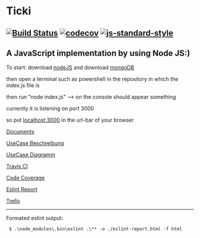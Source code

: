 # Ticki #
[![Build Status](https://travis-ci.com/mesopotato/ticki.svg?branch=master)](https://travis-ci.com/mesopotato/ticki)
[![codecov](https://codecov.io/gh/mesopotato/ticki/branch/master/graph/badge.svg)](https://codecov.io/gh/mesopotato/ticki)
[![js-standard-style](https://img.shields.io/badge/code%20style-standard-brightgreen.svg)](http://standardjs.com)
---
A JavaScript implementation by using Node JS:)
---
To start: download [nodeJS](https://nodejs.org/en/)
and download [mongoDB](https://www.mongodb.com/download-center/community)

then open a terminal such as powershell in the repository in which the index.js file is

then run "node index.js" --> on the console should appear something

currently it is listening on port 3000

so put [localhost:3000](http://localhost:3000) in the url-bar of your browser

[Documents](https://drive.google.com/open?id=1Jv7LSfT_MDGi3HYUMKRcH5u5S9tPgUTS)

[UseCase Beschreibung](https://docs.google.com/document/d/1oz9qOeU4OIjTCA6z2dbuM8Hj8swJ7ajjOvCC6fgAboM/edit?usp=sharing)

[UseCase Diagramm](https://drive.google.com/file/d/12pSeUfSbhQNWHmQcqW2j2ku75_hxw0Ws/view?usp=sharing)

[Travis CI](https://travis-ci.com/mesopotato/desescalator)

[Code Coverage](https://codecov.io/gh/mesopotato/desescalator)

[Eslint Report](https://github.com/mesopotato/desescalator/blob/master/eslint-report.html)

[Trello](https://trello.com/b/G4dGdBl8/desescalator)

---
Formated eslint output:

```shell  
 $ .\node_modules\.bin\eslint .\** -o ./eslint-report.html -f html  
```
